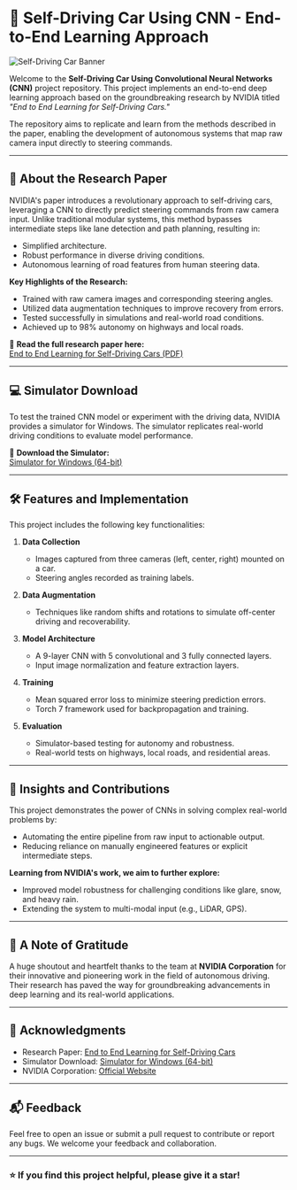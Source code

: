 # 🚗 Self-Driving Car Using CNN - End-to-End Learning Approach

![Self-Driving Car Banner](https://via.placeholder.com/800x400.png?text=Self-Driving+Car+Using+CNN)

Welcome to the **Self-Driving Car Using Convolutional Neural Networks (CNN)** project repository. This project implements an end-to-end deep learning approach based on the groundbreaking research by NVIDIA titled *"End to End Learning for Self-Driving Cars."*

The repository aims to replicate and learn from the methods described in the paper, enabling the development of autonomous systems that map raw camera input directly to steering commands.

---

## 📜 About the Research Paper

NVIDIA's paper introduces a revolutionary approach to self-driving cars, leveraging a CNN to directly predict steering commands from raw camera input. Unlike traditional modular systems, this method bypasses intermediate steps like lane detection and path planning, resulting in:
- Simplified architecture.
- Robust performance in diverse driving conditions.
- Autonomous learning of road features from human steering data.

**Key Highlights of the Research:**
- Trained with raw camera images and corresponding steering angles.
- Utilized data augmentation techniques to improve recovery from errors.
- Tested successfully in simulations and real-world road conditions.
- Achieved up to 98% autonomy on highways and local roads.

📄 **Read the full research paper here:**  
[End to End Learning for Self-Driving Cars (PDF)](https://arxiv.org/pdf/1604.07316.pdf)

---

## 💻 Simulator Download

To test the trained CNN model or experiment with the driving data, NVIDIA provides a simulator for Windows. The simulator replicates real-world driving conditions to evaluate model performance.

🔗 **Download the Simulator:**  
[Simulator for Windows (64-bit)](https://d17h27t6h515a5.cloudfront.net/topher/2016/November/5831f3a4_simulator-windows-64/simulator-windows-64.zip)

---

## 🛠️ Features and Implementation

This project includes the following key functionalities:
1. **Data Collection**  
   - Images captured from three cameras (left, center, right) mounted on a car.
   - Steering angles recorded as training labels.

2. **Data Augmentation**  
   - Techniques like random shifts and rotations to simulate off-center driving and recoverability.

3. **Model Architecture**  
   - A 9-layer CNN with 5 convolutional and 3 fully connected layers.
   - Input image normalization and feature extraction layers.

4. **Training**  
   - Mean squared error loss to minimize steering prediction errors.
   - Torch 7 framework used for backpropagation and training.

5. **Evaluation**  
   - Simulator-based testing for autonomy and robustness.
   - Real-world tests on highways, local roads, and residential areas.

---
## 🧠 Insights and Contributions

This project demonstrates the power of CNNs in solving complex real-world problems by:
- Automating the entire pipeline from raw input to actionable output.
- Reducing reliance on manually engineered features or explicit intermediate steps.

**Learning from NVIDIA's work, we aim to further explore:**  
- Improved model robustness for challenging conditions like glare, snow, and heavy rain.
- Extending the system to multi-modal input (e.g., LiDAR, GPS).

---

## 🙏 A Note of Gratitude

A huge shoutout and heartfelt thanks to the team at **NVIDIA Corporation** for their innovative and pioneering work in the field of autonomous driving. Their research has paved the way for groundbreaking advancements in deep learning and its real-world applications.

---

## 🌟 Acknowledgments

- Research Paper: [End to End Learning for Self-Driving Cars](https://arxiv.org/pdf/1604.07316.pdf)
- Simulator Download: [Simulator for Windows (64-bit)](https://d17h27t6h515a5.cloudfront.net/topher/2016/November/5831f3a4_simulator-windows-64/simulator-windows-64.zip)
- NVIDIA Corporation: [Official Website](https://www.nvidia.com)

---

## 📬 Feedback

Feel free to open an issue or submit a pull request to contribute or report any bugs. We welcome your feedback and collaboration.

---

### ⭐ If you find this project helpful, please give it a star!
```
